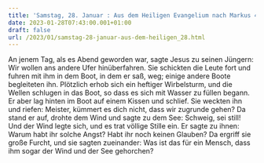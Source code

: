 ```yaml
---
title: 'Samstag, 28. Januar : Aus dem Heiligen Evangelium nach Markus 4,35-41.'
date: 2023-01-28T07:43:00.001+01:00
draft: false
url: /2023/01/samstag-28-januar-aus-dem-heiligen_28.html
---
```


An jenem Tag, als es Abend geworden war, sagte Jesus zu seinen Jüngern: Wir wollen ans andere Ufer hinüberfahren. Sie schickten die Leute fort und fuhren mit ihm in dem Boot, in dem er saß, weg; einige andere Boote begleiteten ihn. Plötzlich erhob sich ein heftiger Wirbelsturm, und die Wellen schlugen in das Boot, so dass es sich mit Wasser zu füllen begann. Er aber lag hinten im Boot auf einem Kissen und schlief. Sie weckten ihn und riefen: Meister, kümmert es dich nicht, dass wir zugrunde gehen? Da stand er auf, drohte dem Wind und sagte zu dem See: Schweig, sei still! Und der Wind legte sich, und es trat völlige Stille ein. Er sagte zu ihnen: Warum habt ihr solche Angst? Habt ihr noch keinen Glauben? Da ergriff sie große Furcht, und sie sagten zueinander: Was ist das für ein Mensch, dass ihm sogar der Wind und der See gehorchen?